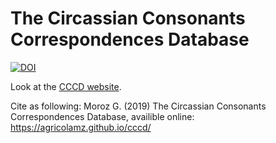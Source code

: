 # The Circassian Consonants Correspondences Database



[![DOI](https://zenodo.org/badge/DOI/10.5281/zenodo.3244875.svg)](https://doi.org/10.5281/zenodo.3244875)

Look at the [CCCD website](https://agricolamz.github.io/cccd/).

Cite as following: Moroz G. (2019) The Circassian Consonants Correspondences Database, availible online: https://agricolamz.github.io/cccd/